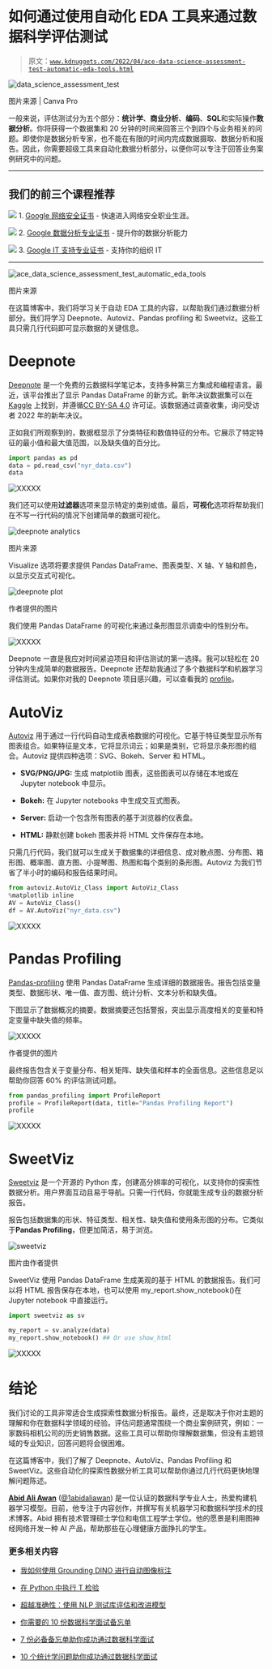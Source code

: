 # 如何通过使用自动化 EDA 工具来通过数据科学评估测试

> 原文：[`www.kdnuggets.com/2022/04/ace-data-science-assessment-test-automatic-eda-tools.html`](https://www.kdnuggets.com/2022/04/ace-data-science-assessment-test-automatic-eda-tools.html)

![data_science_assessment_test](img/59a9588b9f2c4eabc6ccb70f889cd3bb.png)

图片来源 | Canva Pro

一般来说，评估测试分为五个部分：**统计学**、**商业分析**、**编码**、**SQL**和实际操作**数据分析**。你将获得一个数据集和 20 分钟的时间来回答三个到四个与业务相关的问题。即使你是数据分析专家，也不能在有限的时间内完成数据摄取、数据分析和报告。因此，你需要超级工具来自动化数据分析部分，以便你可以专注于回答业务案例研究中的问题。

* * *

## 我们的前三个课程推荐

![](img/0244c01ba9267c002ef39d4907e0b8fb.png) 1\. [Google 网络安全证书](https://www.kdnuggets.com/google-cybersecurity) - 快速进入网络安全职业生涯。

![](img/e225c49c3c91745821c8c0368bf04711.png) 2\. [Google 数据分析专业证书](https://www.kdnuggets.com/google-data-analytics) - 提升你的数据分析能力

![](img/0244c01ba9267c002ef39d4907e0b8fb.png) 3\. [Google IT 支持专业证书](https://www.kdnuggets.com/google-itsupport) - 支持你的组织 IT

* * *

![ace_data_science_assessment_test_automatic_eda_tools](img/8c4b7d96e0e6d49ca406219532e4a7db.png)

图片来源

在这篇博客中，我们将学习关于自动 EDA 工具的内容，以帮助我们通过数据分析部分。我们将学习 Deepnote、Autoviz、Pandas profiling 和 Sweetviz。这些工具只需几行代码即可显示数据的关键信息。

# Deepnote

[Deepnote](https://deepnote.com/) 是一个免费的云数据科学笔记本，支持多种第三方集成和编程语言。最近，该平台推出了显示 Pandas DataFrame 的新方式。新年决议数据集可以在 [Kaggle](https://www.kaggle.com/bsoyka3/new-years-resolutions-in-2021-and-2022) 上找到，并遵循[CC BY-SA 4.0](https://creativecommons.org/licenses/by-sa/4.0/) 许可证。该数据通过调查收集，询问受访者 2022 年的新年决议。

正如我们所观察到的，数据框显示了分类特征和数值特征的分布。它展示了特定特征的最小值和最大值范围，以及缺失值的百分比。

```py
import pandas as pd
data = pd.read_csv("nyr_data.csv")
data
```

![XXXXX](img/fe80a8d7d72bbf58bdd97bda2053df46.png)

我们还可以使用**过滤器**选项来显示特定的类别或值。最后，**可视化**选项将帮助我们在不写一行代码的情况下创建简单的数据可视化。

![deepnote analytics](img/99a4af4cd3f364fe0e01548f47ccd57c.png)

图片来源

Visualize 选项将要求提供 Pandas DataFrame、图表类型、X 轴、Y 轴和颜色，以显示交互式可视化。

![deepnote plot](img/d2372f5574d9ae85dc8459b2de8a885a.png)

作者提供的图片

我们使用 Pandas DataFrame 的可视化来通过条形图显示调查中的性别分布。

![XXXXX](img/0ed589b3d3c821b1aeb9b1fbc85d73f4.png)

Deepnote 一直是我应对时间紧迫项目和评估测试的第一选择。我可以轻松在 20 分钟内生成简单的数据报告。Deepnote 还帮助我通过了多个数据科学和机器学习评估测试。如果你对我的 Deepnote 项目感兴趣，可以查看我的 [profile](https://deepnote.com/@abid)。

# AutoViz

[Autoviz](https://pypi.org/project/autoviz/) 用于通过一行代码自动生成表格数据的可视化。它基于特征类型显示所有图表组合。如果特征是文本，它将显示词云；如果是类别，它将显示条形图的组合。Autoviz 提供四种选项：SVG、Bokeh、Server 和 HTML。

+   **SVG/PNG/JPG:** 生成 matplotlib 图表，这些图表可以存储在本地或在 Jupyter notebook 中显示。

+   **Bokeh:** 在 Jupyter notebooks 中生成交互式图表。

+   **Server:** 启动一个包含所有图表的基于浏览器的仪表盘。

+   **HTML:** 静默创建 bokeh 图表并将 HTML 文件保存在本地。

只需几行代码，我们就可以生成关于数据集的详细信息、成对散点图、分布图、箱形图、概率图、直方图、小提琴图、热图和每个类别的条形图。Autoviz 为我们节省了半小时的编码和报告结果时间。

```py
from autoviz.AutoViz_Class import AutoViz_Class
%matplotlib inline
AV = AutoViz_Class()
df = AV.AutoViz("nyr_data.csv")
```

![XXXXX](img/11a276f7de080456947c276a76a96d1e.png)

# Pandas Profiling

[Pandas-profiling](https://pypi.org/project/pandas-profiling/) 使用 Pandas DataFrame 生成详细的数据报告。报告包括变量类型、数据形状、唯一值、直方图、统计分析、文本分析和缺失值。

下图显示了数据概况的摘要。数据摘要还包括警报，突出显示高度相关的变量和特定变量中缺失值的频率。

![XXXXX](img/9905a75ec2182a82dcd4c9bcf4110d44.png)

作者提供的图片

最终报告包含关于变量分布、相关矩阵、缺失值和样本的全面信息。这些信息足以帮助你回答 60% 的评估测试问题。

```py
from pandas_profiling import ProfileReport
profile = ProfileReport(data, title="Pandas Profiling Report")
profile
```

![XXXXX](img/da9ea0294597f1f42998b73bffd192e3.png)

# SweetViz

[Sweetviz](https://pypi.org/project/sweetviz/) 是一个开源的 Python 库，创建高分辨率的可视化，以支持你的探索性数据分析。用户界面互动且易于导航。只需一行代码，你就能生成专业的数据分析报告。

报告包括数据集的形状、特征类型、相关性、缺失值和使用条形图的分布。它类似于**Pandas Profiling**，但更加简洁，易于浏览。

![sweetviz](img/c65dda7a39cc88ead1359a12ce75676e.png)

图片由作者提供

SweetViz 使用 Pandas DataFrame 生成美观的基于 HTML 的数据报告。我们可以将 HTML 报告保存在本地，也可以使用 my_report.show_notebook()在 Jupyter notebook 中直接运行。

```py
import sweetviz as sv

my_report = sv.analyze(data)
my_report.show_notebook() ## Or use show_html
```

![XXXXX](img/b7dabd02d6d54bda7177b1f5873b6628.png)

# 结论

我们讨论的工具非常适合生成探索性数据分析报告。最终，还是取决于你对主题的理解和你在数据科学领域的经验。评估问题通常围绕一个商业案例研究，例如：一家数码相机公司的历史销售数据。这些工具可以帮助你理解数据集，但没有主题领域的专业知识，回答问题将会很困难。

在这篇博客中，我们了解了 Deepnote、AutoViz、Pandas Profiling 和 SweetViz。这些自动化的探索性数据分析工具可以帮助你通过几行代码更快地理解问题陈述。

**[Abid Ali Awan](https://www.polywork.com/kingabzpro)** ([@1abidaliawan](https://twitter.com/1abidaliawan)) 是一位认证的数据科学专业人士，热爱构建机器学习模型。目前，他专注于内容创作，并撰写有关机器学习和数据科学技术的技术博客。Abid 拥有技术管理硕士学位和电信工程学士学位。他的愿景是利用图神经网络开发一种 AI 产品，帮助那些在心理健康方面挣扎的学生。

### 更多相关内容

+   [我如何使用 Grounding DINO 进行自动图像标注](https://www.kdnuggets.com/2023/05/automatic-image-labeling-grounding-dino.html)

+   [在 Python 中执行 T 检验](https://www.kdnuggets.com/2023/01/performing-ttest-python.html)

+   [超越准确性：使用 NLP 测试库评估和改进模型](https://www.kdnuggets.com/2023/04/john-snow-beyond-accuracy-nlp-test-library.html)

+   [你需要的 10 份数据科学面试备忘单](https://www.kdnuggets.com/2022/10/10-cheat-sheets-need-ace-data-science-interview.html)

+   [7 份必备备忘单助你成功通过数据科学面试](https://www.kdnuggets.com/top-7-essential-cheat-sheets-to-ace-your-data-science-interview)

+   [10 个统计学问题助你成功通过数据科学面试](https://www.kdnuggets.com/10-statistics-questions-to-ace-your-data-science-interview)
